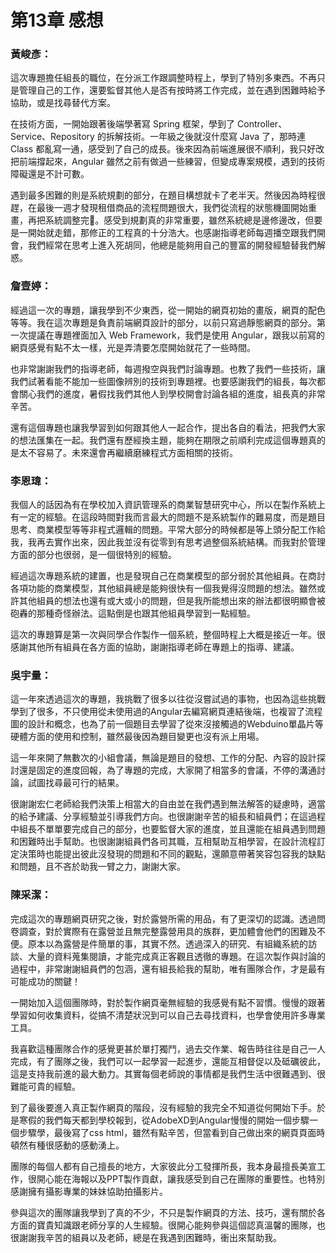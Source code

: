 # 第13章 感想

### 黃峻彥：
這次專題擔任組長的職位，在分派工作跟調整時程上，學到了特別多東西。不再只是管理自己的工作，還要監督其他人是否有按時將工作完成，並在遇到困難時給予協助，或是找尋替代方案。

在技術方面，一開始跟著後端學著寫 Spring 框架，學到了 Controller、Service、Repository 的拆解技術。一年級之後就沒什麼寫 Java 了，那時連 Class 都亂寫一通，感受到了自己的成長。後來因為前端進展很不順利，我只好改把前端撐起來，Angular 雖然之前有做過一些練習，但變成專案規模，遇到的技術障礙還是不計可數。

遇到最多困難的則是系統規劃的部分，在題目構想就卡了老半天。然後因為時程很趕，在最後一週才發現租借商品的流程問題很大，我們從流程的狀態機圖開始重畫，再把系統調整完。感受到規劃真的非常重要，雖然系統總是邊修邊改，但要是一開始就走錯，那修正的工程真的十分浩大。也感謝指導老師每週播空跟我們開會，我們經常在思考上進入死胡同，他總是能夠用自己的豐富的開發經驗替我們解惑。

### 詹壹婷：
經過這一次的專題，讓我學到不少東西，從一開始的網頁初始的畫版，網頁的配色等等。我在這次專題是負責前端網頁設計的部分，以前只寫過靜態網頁的部分。第一次提議在專題裡面加入 Web Framework，我們是使用 Angular，跟我以前寫的網頁感覺有點不太一樣，光是弄清要怎麼開始就花了一些時間。

也非常謝謝我們的指導老師，每週撥空與我們討論專題。也教了我們一些技術，讓我們試著看能不能加一些圖像辨別的技術到專題裡。也要感謝我們的組長，每次都會關心我們的進度，暑假找我們其他人到學校開會討論各組的進度，組長真的非常辛苦。

還有這個專題也讓我學習到如何跟其他人一起合作，提出各自的看法，把我們大家的想法匯集在一起。我們還有歷經換主題，能夠在期限之前順利完成這個專題真的是太不容易了。未來還會再繼續磨練程式方面相關的技術。

### 李恩瑋：
我個人的話因為有在學校加入資訊管理系的商業智慧研究中心，所以在製作系統上有一定的經驗。在這段時間對我而言最大的問題不是系統製作的難易度，而是題目思考、商業模型等等非程式邏輯的問題。平常大部分的時候都是等上頭分配工作給我，我再去實作出來，因此我並沒有從零到有思考過整個系統結構。而我對於管理方面的部分也很弱，是一個很特別的經驗。

經過這次專題系統的建置，也是發現自己在商業模型的部分弱於其他組員。在商討各項功能的商業模型，其他組員總是能夠很快有一個我覺得沒問題的想法。雖然或許其他組員的想法也還有或大或小的問題，但是我所能想出來的辦法都很明顯會被砲轟的那種奇怪辦法。這點倒是也跟其他組員學習到一點經驗。

這次的專題算是第一次與同學合作製作一個系統，整個時程上大概是接近一年。很感謝其他所有組員在各方面的協助，謝謝指導老師在專題上的指導、建議。

### 吳宇量：
這一年來透過這次的專題，我挑戰了很多以往從沒嘗試過的事物，也因為這些挑戰學到了很多，不只使用從未使用過的Angular去編寫網頁連結後端，也複習了流程圖的設計和概念，也為了前一個題目去學習了從來沒接觸過的Webduino單晶片等硬體方面的使用和控制，雖然最後因為題目變更也沒有派上用場。

這一年來開了無數次的小組會議，無論是題目的發想、工作的分配、內容的設計探討還是固定的進度回報，為了專題的完成，大家開了相當多的會議，不停的溝通討論，試圖找尋最可行的結果。

很謝謝宏仁老師給我們決策上相當大的自由並在我們遇到無法解答的疑慮時，適當的給予建議、分享經驗並引導我們方向。也很謝謝辛苦的組長和組員們；在這過程中組長不單單要完成自己的部分，也要監督大家的進度，並且還能在組員遇到問題和困難時出手幫助。也很謝謝組員們各司其職，互相幫助互相學習，在設計流程訂定決策時也能提出彼此沒發現的問題和不同的觀點，還願意帶著笑容包容我的缺點和問題，且不吝於助我一臂之力，謝謝大家。

### 陳采潔：
完成這次的專題網頁研究之後，對於露營所需的用品，有了更深切的認識。透過問卷調查，對於實際有在露營並且無完整露營用具的族群，更加體會他們的困難及不便。原本以為露營是件簡單的事，其實不然。透過深入的研究、有組織系統的訪談、大量的資料蒐集閱讀，才能完成真正客觀且透徹的專題。在這次製作與討論的過程中，非常謝謝組員們的包涵，還有組長給我的幫助，唯有團隊合作，才是最有可能成功的關鍵！

一開始加入這個團隊時，對於製作網頁毫無經驗的我感覺有點不習慣。慢慢的跟著學習如何收集資料，從搞不清楚狀況到可以自己去尋找資料，也學會使用許多專業工具。

我喜歡這種團隊合作的感覺更甚於單打獨鬥，過去交作業、報告時往往是自己一人完成，有了團隊之後，我們可以一起學習一起進步，還能互相督促以及砥礪彼此，這是支持我前進的最大動力。其實每個老師說的事情都是我們生活中很難遇到、很難能可貴的經驗。

到了最後要進入真正製作網頁的階段，沒有經驗的我完全不知道從何開始下手。於是寒假的我們每天都到學校報到，從AdobeXD到Angular慢慢的開始一個步驟一個步驟學，最後寫了css html，雖然有點辛苦，但當看到自己做出來的網頁頁面時頓然有種很感動的感動湧上。

團隊的每個人都有自己擅長的地方，大家彼此分工發揮所長，我本身最擅長美宣工作，很開心能在海報以及PPT製作貢獻，讓我感受到自己在團隊的重要性。也特別感謝擁有攝影專業的妹妹協助拍攝影片。

參與這次的團隊讓我學到了真的不少，不只是製作網頁的方法、技巧，還有關於各方面的寶貴知識跟老師分享的人生經驗。很開心能夠參與這個認真溫馨的團隊，也很謝謝我辛苦的組員以及老師，總是在我遇到困難時，衝出來幫助我。